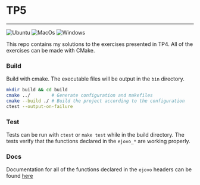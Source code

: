 # TP5
***
![Ubuntu](https://github.com/ejovo13/informatique-TP5/actions/workflows/Ubuntu.yml/badge.svg)
![MacOs](https://github.com/ejovo13/informatique-TP5/actions/workflows/Mac.yml/badge.svg)
![Windows](https://github.com/ejovo13/informatique-TP5/actions/workflows/Windows.yml/badge.svg)

This repo contains my solutions to the exercises presented in TP4. All of the exercises can be made with CMake.

### Build
Build with cmake. The executable files will be output in the `bin` directory.
```Bash
mkdir build && cd build
cmake ../        # Generate configuration and makefiles
cmake --build ./ # Build the project according to the configuration
ctest --output-on-failure
```

### Test

Tests can be run with `ctest` or `make test` while in the build directory. The tests verify that the functions declared in the `ejovo_*` are working properly.
### Docs
Documentation for all of the functions declared in the `ejovo` headers can be found [here](https://ejovo13.github.io/informatique-TP4/)

